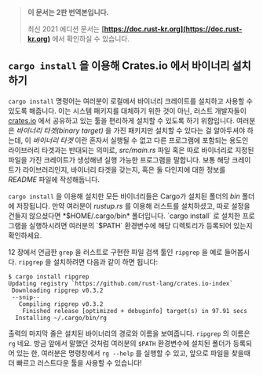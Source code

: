 > **이 문서는 2판 번역본입니다.**
>
> 최신 2021 에디션 문서는 **[https://doc.rust-kr.org](https://doc.rust-kr.org)** 에서 확인하실 수 있습니다.

## `cargo install` 을 이용해 Crates.io 에서 바이너리 설치하기

`cargo install` 명령어는 여러분이 로컬에서 바이너리 크레이트를 설치하고 사용할 수 있도록 해줍니다.
이는 시스템 패키지를 대체하기 위한 것이 아닌, 러스트 개발자들이
[crates.io](https://crates.io)<!-- ignore --> 에서 공유하고
있는 툴을 편리하게 설치할 수 있도록 하기 위함입니다.
여러분은 *바이너리 타겟(binary target)* 을 가진 패키지만 설치할 수 있다는 걸
알아두셔야 하는데, 이 *바이너리 타겟* 이란 혼자서 실행될 수 없고 다른
프로그램에 포함되는 용도인 라이브러리 타겟과는 반대되는 의미로, *src/main.rs*
파일 혹은 따로 바이너리로 지정된 파일을 가진 크레이트가 생성해낸 실행 가능한
프로그램을 말합니다. 보통 해당 크레이트가 라이브러리인지, 바이너리 타겟을 갖는지,
혹은 둘 다인지에 대한 정보를 *README* 파일에 작성해둡니다.

`cargo install` 을 이용해 설치한 모든 바이너리들은 Cargo가 설치된 폴더의 *bin*
폴더에 저장됩니다. 만약 여러분이 *rustup.rs* 를 이용해 러스트를 설치하셨고,
따로 설정을 건들지 않으셨다면 *$HOME/.cargo/bin* 폴더입니다.
`cargo install` 로 설치한 프로그램을 실행하시려면 여러분의 `$PATH` 환경변수에
해당 디렉토리가 등록되어 있는지 확인하세요.

12 장에서 언급한 `grep` 을 러스트로 구현한
파일 검색 툴인 `ripgrep` 을 예로 들어봅시다.
`ripgrep` 을 설치하려면 다음과 같이 하면 됩니다:

```text
$ cargo install ripgrep
Updating registry `https://github.com/rust-lang/crates.io-index`
 Downloading ripgrep v0.3.2
 --snip--
   Compiling ripgrep v0.3.2
    Finished release [optimized + debuginfo] target(s) in 97.91 secs
  Installing ~/.cargo/bin/rg
```

출력의 마지막 줄은 설치된 바이너리의 경로와 이름을 보여줍니다. `ripgrep` 의
이름은 `rg` 네요. 방금 앞에서 말했던 것처럼 여러분의 `$PATH` 환경변수에 설치된
폴더가 등록되어 있는 한, 여러분은 명령창에서 `rg --help` 를 실행할 수 있고,
앞으로 파일을 찾을때 더 빠르고 러스트다운 툴을 사용할 수 있습니다!
